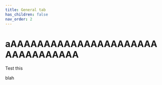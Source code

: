 ```yaml
---
title: General tab
has_children: false
nav_order: 2
---
```


# aAAAAAAAAAAAAAAAAAAAAAAAAAAAAAAAAA

Test this


blah
